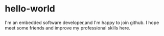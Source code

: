 # hello-world

I'm an embedded software developer,and I'm happy to join github.
I hope meet some friends and improve my professional skills here.
